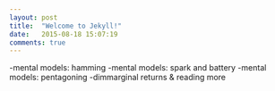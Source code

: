 ```yaml
---
layout: post
title:  "Welcome to Jekyll!"
date:   2015-08-18 15:07:19
comments: true
---
```


-mental models: hamming
-mental models: spark and battery
-mental models: pentagoning
-dimmarginal returns & reading more